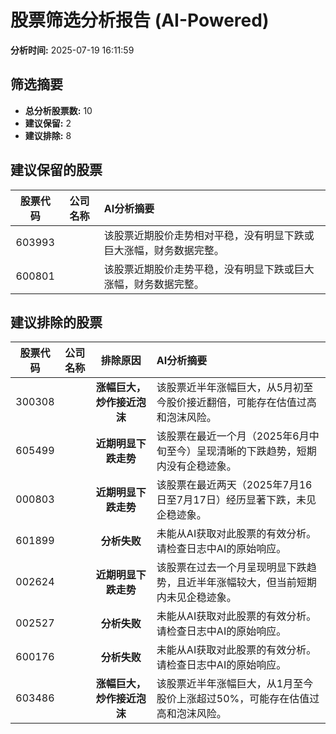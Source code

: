 # 股票筛选分析报告 (AI-Powered)

**分析时间:** 2025-07-19 16:11:59

## 筛选摘要

- **总分析股票数:** 10
- **建议保留:** 2
- **建议排除:** 8

## 建议保留的股票

| 股票代码 | 公司名称 | AI分析摘要 |
|:---:|:---:|:---|
| 603993 |  | 该股票近期股价走势相对平稳，没有明显下跌或巨大涨幅，财务数据完整。 |
| 600801 |  | 该股票近期股价走势平稳，没有明显下跌或巨大涨幅，财务数据完整。 |

## 建议排除的股票

| 股票代码 | 公司名称 | 排除原因 | AI分析摘要 |
|:---:|:---:|:---:|:---|
| 300308 |  | **涨幅巨大，炒作接近泡沫** | 该股票近半年涨幅巨大，从5月初至今股价接近翻倍，可能存在估值过高和泡沫风险。 |
| 605499 |  | **近期明显下跌走势** | 该股票在最近一个月（2025年6月中旬至今）呈现清晰的下跌趋势，短期内没有企稳迹象。 |
| 000803 |  | **近期明显下跌走势** | 该股票在最近两天（2025年7月16日至7月17日）经历显著下跌，未见企稳迹象。 |
| 601899 |  | **分析失败** | 未能从AI获取对此股票的有效分析。请检查日志中AI的原始响应。 |
| 002624 |  | **近期明显下跌走势** | 该股票在过去一个月呈现明显下跌趋势，且近半年涨幅较大，但当前短期内未见企稳迹象。 |
| 002527 |  | **分析失败** | 未能从AI获取对此股票的有效分析。请检查日志中AI的原始响应。 |
| 600176 |  | **分析失败** | 未能从AI获取对此股票的有效分析。请检查日志中AI的原始响应。 |
| 603486 |  | **涨幅巨大，炒作接近泡沫** | 该股票近半年涨幅巨大，从1月至今股价上涨超过50%，可能存在估值过高和泡沫风险。 |
